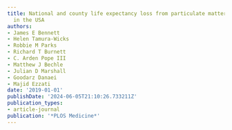 ```yaml
---
title: National and county life expectancy loss from particulate matter pollution
  in the USA
authors:
- James E Bennett
- Helen Tamura-Wicks
- Robbie M Parks
- Richard T Burnett
- C. Arden Pope III
- Matthew J Bechle
- Julian D Marshall
- Goodarz Danaei
- Majid Ezzati
date: '2019-01-01'
publishDate: '2024-06-05T21:10:26.733211Z'
publication_types:
- article-journal
publication: '*PLOS Medicine*'
---
```

